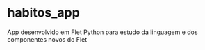 # habitos_app
 App desenvolvido em Flet Python para estudo da linguagem e dos componentes novos do Flet
